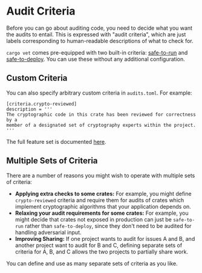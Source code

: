 # Audit Criteria

Before you can go about auditing code, you need to decide what you want the
audits to entail. This is expressed with "audit criteria", which are just labels
corresponding to human-readable descriptions of what to check for.

`cargo vet` comes pre-equipped with two built-in criteria:
[safe-to-run](built-in-criteria.md#safe-to-run) and
[safe-to-deploy](built-in-criteria.md#safe-to-deploy). You can use these without
any additional configuration.

## Custom Criteria

You can also specify arbitrary custom criteria in `audits.toml`. For example:

```
[criteria.crypto-reviewed]
description = '''
The cryptographic code in this crate has been reviewed for correctness by a
member of a designated set of cryptography experts within the project.
'''
```

The full feature set is documented [here](config.md#the-criteria-table).

## Multiple Sets of Criteria

There are a number of reasons you might wish to operate with multiple sets of
criteria:
* **Applying extra checks to some crates:** For example, you might define
  `crypto-reviewed` criteria and require them for audits of crates which
  implement cryptographic algorithms that your application depends on.
* **Relaxing your audit requirements for some crates:** For example, you might
  decide that crates not exposed in production can just be `safe-to-run`
  rather than `safe-to-deploy`, since they don't need to be audited for handling
  adversarial input.
* **Improving Sharing:** If one project wants to audit for issues A and B, and
  another project want to audit for B and C, defining separate sets of criteria
  for A, B, and C allows the two projects to partially share work.

You can define and use as many separate sets of criteria as you like.
